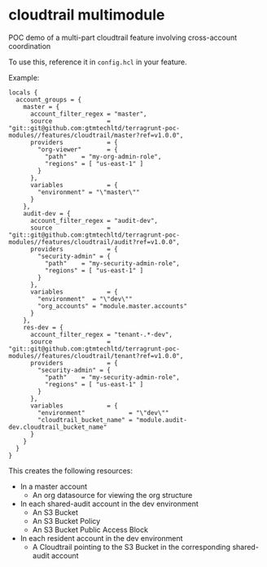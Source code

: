 # cloudtrail multimodule

POC demo of a multi-part cloudtrail feature involving cross-account coordination

To use this, reference it in `config.hcl` in your feature.

Example:

```
locals {
  account_groups = {
    master = {
      account_filter_regex = "master",
      source               = "git::git@github.com:gtmtechltd/terragrunt-poc-modules//features/cloudtrail/master?ref=v1.0.0",
      providers            = {
        "org-viewer"       = {
          "path"    = "my-org-admin-role",
          "regions" = [ "us-east-1" ]
        }
      },
      variables            = {
        "environment" = "\"master\""
      }
    },
    audit-dev = {
      account_filter_regex = "audit-dev",
      source               = "git::git@github.com:gtmtechltd/terragrunt-poc-modules//features/cloudtrail/audit?ref=v1.0.0",
      providers            = {
        "security-admin" = {
          "path"    = "my-security-admin-role",
          "regions" = [ "us-east-1" ]
        }
      },
      variables            = {
        "environment"  = "\"dev\""
        "org_accounts" = "module.master.accounts"
      }
    },
    res-dev = {
      account_filter_regex = "tenant-.*-dev",
      source               = "git::git@github.com:gtmtechltd/terragrunt-poc-modules//features/cloudtrail/tenant?ref=v1.0.0",
      providers            = {
        "security-admin" = {
          "path"    = "my-security-admin-role",
          "regions" = [ "us-east-1" ]
        }
      },
      variables            = {
        "environment"            = "\"dev\""
        "cloudtrail_bucket_name" = "module.audit-dev.cloudtrail_bucket_name"
      }
    }
  }
}
```

This creates the following resources:

* In a master account
  * An org datasource for viewing the org structure
* In each shared-audit account in the dev environment
  * An S3 Bucket
  * An S3 Bucket Policy
  * An S3 Bucket Public Access Block
* In each resident account in the dev environment
  * A Cloudtrail pointing to the S3 Bucket in the corresponding shared-audit account
